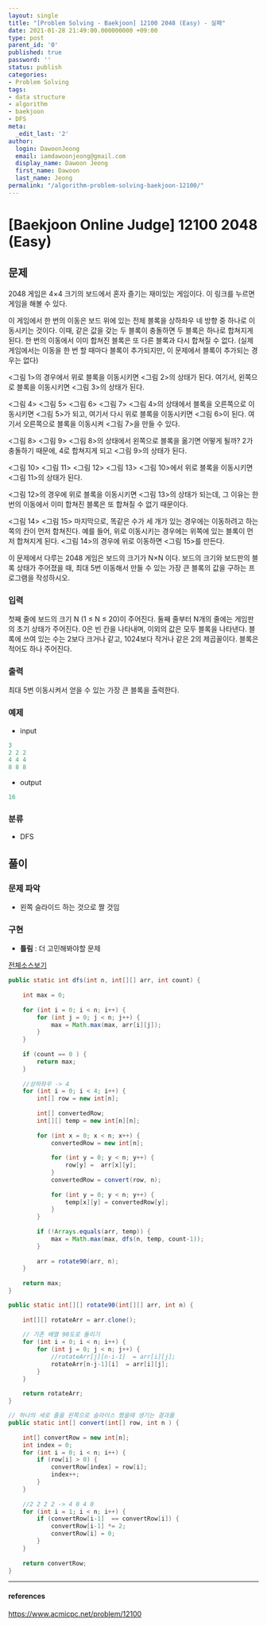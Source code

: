```yaml
---
layout: single
title: "[Problem Solving - Baekjoon] 12100 2048 (Easy) - 실패"
date: 2021-01-28 21:49:00.000000000 +09:00
type: post
parent_id: '0'
published: true
password: ''
status: publish
categories:
- Problem Solving
tags:
- data structure
- algorithm
- baekjoon
- DFS
meta:
  _edit_last: '2'
author:
  login: DawoonJeong
  email: iamdawoonjeong@gmail.com
  display_name: Dawoon Jeong
  first_name: Dawoon
  last_name: Jeong
permalink: "/algorithm-problem-solving-baekjoon-12100/"
---
```

# [Baekjoon Online Judge] 12100 2048 (Easy)

## 문제
2048 게임은 4×4 크기의 보드에서 혼자 즐기는 재미있는 게임이다. 이 링크를 누르면 게임을 해볼 수 있다.

이 게임에서 한 번의 이동은 보드 위에 있는 전체 블록을 상하좌우 네 방향 중 하나로 이동시키는 것이다. 이때, 같은 값을 갖는 두 블록이 충돌하면 두 블록은 하나로 합쳐지게 된다. 한 번의 이동에서 이미 합쳐진 블록은 또 다른 블록과 다시 합쳐질 수 없다. (실제 게임에서는 이동을 한 번 할 때마다 블록이 추가되지만, 이 문제에서 블록이 추가되는 경우는 없다)

<그림 1>의 경우에서 위로 블록을 이동시키면 <그림 2>의 상태가 된다. 여기서, 왼쪽으로 블록을 이동시키면 <그림 3>의 상태가 된다.

			
<그림 4>	<그림 5>	<그림 6>	<그림 7>
<그림 4>의 상태에서 블록을 오른쪽으로 이동시키면 <그림 5>가 되고, 여기서 다시 위로 블록을 이동시키면 <그림 6>이 된다. 여기서 오른쪽으로 블록을 이동시켜 <그림 7>을 만들 수 있다.

	
<그림 8>	<그림 9>
<그림 8>의 상태에서 왼쪽으로 블록을 옮기면 어떻게 될까? 2가 충돌하기 때문에, 4로 합쳐지게 되고 <그림 9>의 상태가 된다.

			
<그림 10>	<그림 11>	<그림 12>	<그림 13>
<그림 10>에서 위로 블록을 이동시키면 <그림 11>의 상태가 된다. 

<그림 12>의 경우에 위로 블록을 이동시키면 <그림 13>의 상태가 되는데, 그 이유는 한 번의 이동에서 이미 합쳐진 블록은 또 합쳐질 수 없기 때문이다.

	
<그림 14>	<그림 15>
마지막으로, 똑같은 수가 세 개가 있는 경우에는 이동하려고 하는 쪽의 칸이 먼저 합쳐진다. 예를 들어, 위로 이동시키는 경우에는 위쪽에 있는 블록이 먼저 합쳐지게 된다. <그림 14>의 경우에 위로 이동하면 <그림 15>를 만든다.

이 문제에서 다루는 2048 게임은 보드의 크기가 N×N 이다. 보드의 크기와 보드판의 블록 상태가 주어졌을 때, 최대 5번 이동해서 만들 수 있는 가장 큰 블록의 값을 구하는 프로그램을 작성하시오.

### 입력
첫째 줄에 보드의 크기 N (1 ≤ N ≤ 20)이 주어진다. 둘째 줄부터 N개의 줄에는 게임판의 초기 상태가 주어진다. 0은 빈 칸을 나타내며, 이외의 값은 모두 블록을 나타낸다. 블록에 쓰여 있는 수는 2보다 크거나 같고, 1024보다 작거나 같은 2의 제곱꼴이다. 블록은 적어도 하나 주어진다.

### 출력
최대 5번 이동시켜서 얻을 수 있는 가장 큰 블록을 출력한다.

### 예제

- input

```java
3
2 2 2
4 4 4
8 8 8
```

- output

```java
16
```

### 분류
- DFS

## 풀이 

### 문제 파악
- 왼쪽 슬라이드 하는 것으로 짤 것임 

### 구현
- **틀림** : 더 고민해봐야할 문제 

[전체소스보기](https://github.com/iamdawoonjeong/java-datastructure-algorithm/blob/master/java-algorithm-problem-solving/src/baekjoon/problem16675/Main.java)

```java
public static int dfs(int n, int[][] arr, int count) {
    
    int max = 0;
    
    for (int i = 0; i < n; i++) {
        for (int j = 0; j < n; j++) {
            max = Math.max(max, arr[i][j]);
        }
    }
    
    if (count == 0 ) {
        return max;
    }
    
    //상하좌우 -> 4 
    for (int i = 0; i < 4; i++) {
        int[] row = new int[n];
        
        int[] convertedRow; 
        int[][] temp = new int[n][n];
        
        for (int x = 0; x < n; x++) {
            convertedRow = new int[n];
            
            for (int y = 0; y < n; y++) {
                row[y] =  arr[x][y];
            }
            convertedRow = convert(row, n);
            
            for (int y = 0; y < n; y++) {
                temp[x][y] = convertedRow[y];
            }
        }
        
        if (!Arrays.equals(arr, temp)) {
            max = Math.max(max, dfs(n, temp, count-1));
        } 
        
        arr = rotate90(arr, n);
    }
    
    return max;
}   
```


```java
public static int[][] rotate90(int[][] arr, int n) {
    
    int[][] rotateArr = arr.clone();
    
    // 기존 배열 90도로 돌리기 
    for (int i = 0; i < n; i++) {
        for (int j = 0; j < n; j++) {
            //rotateArr[j][n-i-1]  = arr[i][j];
            rotateArr[n-j-1][i]  = arr[i][j];
        }
    }
    
    return rotateArr;
}
```


```java
// 하나의 세로 줄을 왼쪽으로 슬라이스 했을때 생기는 결과물 
public static int[] convert(int[] row, int n ) {
    
    int[] convertRow = new int[n];
    int index = 0;
    for (int i = 0; i < n; i++) {
        if (row[i] > 0) {
            convertRow[index] = row[i];
            index++;
        }
    }
    
    //2 2 2 2 -> 4 0 4 0 
    for (int i = 1; i < n; i++) {
        if (convertRow[i-1]  == convertRow[i]) {
            convertRow[i-1] *= 2;
            convertRow[i] = 0;
        }
    } 
    
    return convertRow;
}
```


---

#### references
<https://www.acmicpc.net/problem/12100>